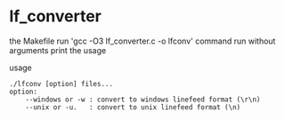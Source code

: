 # lf_converter

the Makefile run 'gcc -O3 lf_converter.c -o lfconv' command
run without arguments print the usage


usage

    ./lfconv [option] files...
    option:
        --windows or -w : convert to windows linefeed format (\r\n)
        --unix or -u.   : convert to unix linefeed format (\n)
